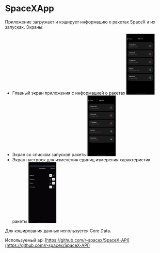 # SpaceXApp
Приложение загружает и кэширует информацию о ракетах SpaceX и их запусках.
Экраны:
- Главный экран приложения с информацией о ракетах <img src="screenshots/launches.png" height = 200/>
- Экран со списком запусков ракеты <img src="screenshots/launches.png" height = 200/>
- Экран настроек для изменения единиц измерения характеристик ракеты <img src="screenshots/settings.png" height = 200/>


Для кэширования данных используется Core Data. 


Используемый api [https://github.com/r-spacex/SpaceX-API](https://github.com/r-spacex/SpaceX-API)
